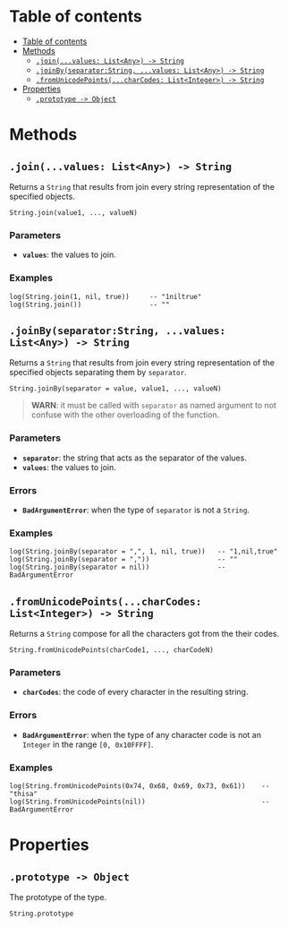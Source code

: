 
# Table of contents

- [Table of contents](#table-of-contents)
- [Methods](#methods)
  - [`.join(...values: List<Any>) -> String`](#joinvalues-listany---string)
  - [`.joinBy(separator:String, ...values: List<Any>) -> String`](#joinbyseparatorstring-values-listany---string)
  - [`.fromUnicodePoints(...charCodes: List<Integer>) -> String`](#fromunicodepointscharcodes-listinteger---string)
- [Properties](#properties)
  - [`.prototype -> Object`](#prototype---object)

# Methods

## `.join(...values: List<Any>) -> String`

Returns a `String` that results from join every string representation of the specified objects.

```lxm
String.join(value1, ..., valueN)
```

### Parameters

- **`values`**: the values to join.

### Examples

```lxm
log(String.join(1, nil, true))     -- "1niltrue"
log(String.join())                 -- ""
```

## `.joinBy(separator:String, ...values: List<Any>) -> String`

Returns a `String` that results from join every string representation of the specified objects separating them by `separator`.

```lxm
String.joinBy(separator = value, value1, ..., valueN)
```

> **WARN**: it must be called with `separator` as named argument to not confuse with the other overloading of the function.

### Parameters

- **`separator`**: the string that acts as the separator of the values.
- **`values`**: the values to join.

### Errors

- **`BadArgumentError`**: when the type of `separator` is not a `String`.

### Examples

```lxm
log(String.joinBy(separator = ",", 1, nil, true))   -- "1,nil,true"
log(String.joinBy(separator = ","))                 -- ""
log(String.joinBy(separator = nil))                 -- BadArgumentError
```

## `.fromUnicodePoints(...charCodes: List<Integer>) -> String`

Returns a `String` compose for all the characters got from the their codes.

```lxm
String.fromUnicodePoints(charCode1, ..., charCodeN)
```

### Parameters

- **`charCodes`**: the code of every character in the resulting string.

### Errors

- **`BadArgumentError`**: when the type of any character code is not an `Integer` in the range `[0, 0x10FFFF]`.

### Examples

```lxm
log(String.fromUnicodePoints(0x74, 0x68, 0x69, 0x73, 0x61))    -- "thisa"
log(String.fromUnicodePoints(nil))                             -- BadArgumentError
```

# Properties

## `.prototype -> Object`

The prototype of the type.

```lxm
String.prototype
```
